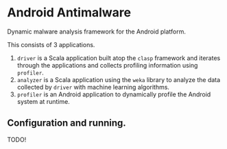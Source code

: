 # Android Antimalware
Dynamic malware analysis framework for the Android platform.

This consists of 3 applications.
 1. `driver` is a Scala application built atop the `clasp`
    framework and iterates through the applications and
    collects profiling information using `profiler`.
 2. `analyzer` is a Scala application using the `weka` library
    to analyze the data collected by `driver` with machine
    learning algorithms.
 3. `profiler` is an Android application to dynamically
    profile the Android system at runtime.

## Configuration and running.
TODO!
